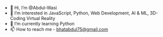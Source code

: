 - 👋 Hi, I’m @Abdul-Wasi
- 👀 I’m interested in JavaScript, Python, Web Development, AI & ML, 3D- Coding Virtual Reality
- 🌱 I’m currently learning Python
- 📫 How to reach me - bhatabdul75@gmail.com

<!---
Abdul-Wasi/Abdul-Wasi is a ✨ special ✨ repository because its `README.md` (this file) appears on your GitHub profile.
You can click the Preview link to take a look at your changes.
--->
